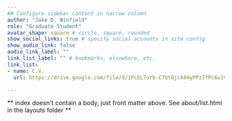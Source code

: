```yaml
---
## Configure sidebar content in narrow column
author: "Jake D. Winfield"
role: "Graduate Student"
avatar_shape: square # circle, square, rounded
show_social_links: true # specify social accounts in site config
show_audio_link: false
audio_link_label: ""
link_list_label: "" # bookmarks, elsewhere, etc.
link_list:
- name: C.V.
  url: https://drive.google.com/file/d/1PcEL7urb-C7btBjck04yPPzIYPc6u1Vk/view?usp=sharing

---
```


** index doesn't contain a body, just front matter above.
See about/list.html in the layouts folder **
